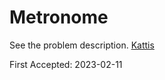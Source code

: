 # Metronome

See the problem description. [Kattis][1]

First Accepted: 2023-02-11

[1]: <https://open.kattis.com/problems/metronome> "Problem Webpage"
